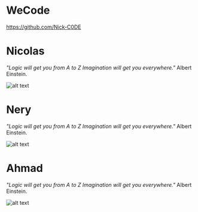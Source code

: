 # WeCode

https://github.com/Nick-C0DE
# Nicolas 

*"Logic will get you from A to Z
Imagination will get you everywhere."*
Albert Einstein.

![alt text](https://github.com/Nick-C0DE/markdown-challenge/blob/master/photojunior_mini.jpeg)


# Nery 

*"Logic will get you from A to Z
Imagination will get you everywhere."*
Albert Einstein.

![alt text]()


# Ahmad 

*"Logic will get you from A to Z
Imagination will get you everywhere."*
Albert Einstein.

![alt text]()

